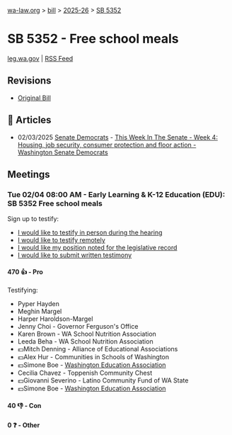 [wa-law.org](/) > [bill](/bill/) > [2025-26](/bill/2025-26/) > [SB 5352](/bill/2025-26/sb/5352/)

# SB 5352 - Free school meals
[leg.wa.gov](https://app.leg.wa.gov/billsummary?BillNumber=5352&Year=2025&Initiative=false) | [RSS Feed](./rss.xml)

## Revisions
* [Original Bill](1/)

## 📰 Articles
* 02/03/2025 [Senate Democrats](/org/senate_democrats/) - [This Week In The Senate - Week 4: Housing, job security, consumer protection and floor action - Washington Senate Democrats](https://senatedemocrats.wa.gov/blog/2025/02/02/this-week-in-the-senate-week-4-housing-job-security-consumer-protection-and-floor-action/#:~:text=Senate%20Bill%205352)

## Meetings
### Tue 02/04 08:00 AM - Early Learning & K-12 Education (EDU): SB 5352 Free school meals
Sign up to testify:
* [I would like to testify in person during the hearing](https://app.leg.wa.gov/csi/Testifier/Add?chamber=House&mId=32673&aId=162598&caId=25225&tId=1)
* [I would like to testify remotely](https://app.leg.wa.gov/csi/Testifier/Add?chamber=House&mId=32673&aId=162598&caId=25225&tId=2)
* [I would like my position noted for the legislative record](https://app.leg.wa.gov/csi/Testifier/Add?chamber=House&mId=32673&aId=162598&caId=25225&tId=3)
* [I would like to submit written testimony](https://app.leg.wa.gov/csi/Testifier/Add?chamber=House&mId=32673&aId=162598&caId=25225&tId=4)

#### 470 👍 - Pro
Testifying:
* Pyper Hayden
* Meghin Margel
* Harper Haroldson-Margel
* Jenny Choi - Governor Ferguson's Office
* Karen Brown - WA School Nutrition Association
* Leeda Beha - WA School Nutrition Association
* 💵Mitch Denning - Alliance of Educational Associations
* 💵Alex Hur - Communities in Schools of Washington
* 💵Simone Boe - [Washington Education Association](/org/washington_education_association/)
* Cecilia Chavez - Toppenish Community Chest
* 💵Giovanni Severino - Latino Community Fund of WA State
* 💵Simone Boe - [Washington Education Association](/org/washington_education_association/)

#### 40 👎 - Con

#### 0 ❓ - Other
